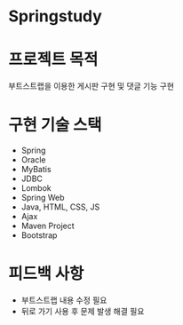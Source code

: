# Springstudy

# 프로젝트 목적
부트스트랩을 이용한 게시판 구현 및 댓글 기능 구현

# 구현 기술 스택 
- Spring 
- Oracle
- MyBatis
- JDBC
- Lombok
- Spring Web
- Java, HTML, CSS, JS
- Ajax
- Maven Project
- Bootstrap

# 피드백 사항
- 부트스트랩 내용 수정 필요
- 뒤로 가기 사용 후 문제 발생 해결 필요
